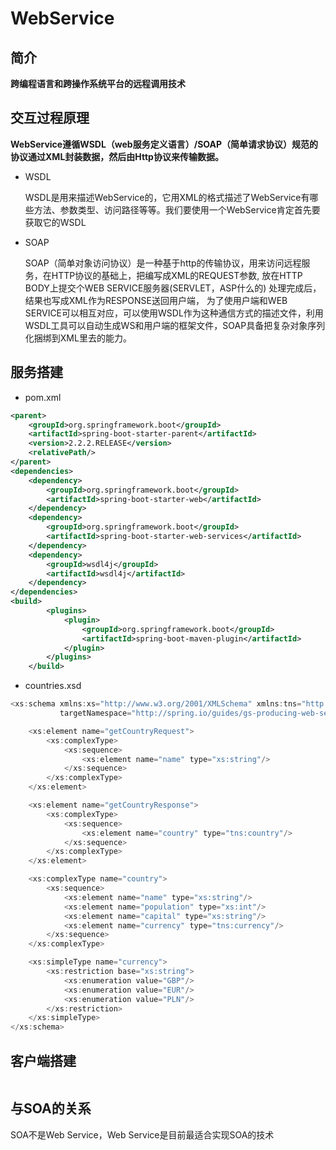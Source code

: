 # WebService

## 简介

**跨编程语言和跨操作系统平台的远程调用技术**

## 交互过程原理

**WebService遵循WSDL（web服务定义语言）/SOAP（简单请求协议）规范的协议通过XML封装数据，然后由Http协议来传输数据。**

- WSDL

  WSDL是用来描述WebService的，它用XML的格式描述了WebService有哪些方法、参数类型、访问路径等等。我们要使用一个WebService肯定首先要获取它的WSDL

- SOAP

  SOAP（简单对象访问协议）是一种基于http的传输协议，用来访问远程服务，在HTTP协议的基础上，把编写成XML的REQUEST参数, 放在HTTP BODY上提交个WEB SERVICE服务器(SERVLET，ASP什么的) 处理完成后，结果也写成XML作为RESPONSE送回用户端， 为了使用户端和WEB SERVICE可以相互对应，可以使用WSDL作为这种通信方式的描述文件，利用WSDL工具可以自动生成WS和用户端的框架文件，SOAP具备把复杂对象序列化捆绑到XML里去的能力。

## 服务搭建

- pom.xml

```xml
<parent>
    <groupId>org.springframework.boot</groupId>
    <artifactId>spring-boot-starter-parent</artifactId>
    <version>2.2.2.RELEASE</version>
    <relativePath/> 
</parent>
<dependencies>
    <dependency>
        <groupId>org.springframework.boot</groupId>
        <artifactId>spring-boot-starter-web</artifactId>
    </dependency>
    <dependency>
        <groupId>org.springframework.boot</groupId>
        <artifactId>spring-boot-starter-web-services</artifactId>
    </dependency>
    <dependency>
        <groupId>wsdl4j</groupId>
        <artifactId>wsdl4j</artifactId>
    </dependency>
</dependencies>
<build>
		<plugins>
			<plugin>
				<groupId>org.springframework.boot</groupId>
				<artifactId>spring-boot-maven-plugin</artifactId>
			</plugin>
		</plugins>
	</build>
```



- countries.xsd

```java
<xs:schema xmlns:xs="http://www.w3.org/2001/XMLSchema" xmlns:tns="http://spring.io/guides/gs-producing-web-service"
           targetNamespace="http://spring.io/guides/gs-producing-web-service" elementFormDefault="qualified">

    <xs:element name="getCountryRequest">
        <xs:complexType>
            <xs:sequence>
                <xs:element name="name" type="xs:string"/>
            </xs:sequence>
        </xs:complexType>
    </xs:element>

    <xs:element name="getCountryResponse">
        <xs:complexType>
            <xs:sequence>
                <xs:element name="country" type="tns:country"/>
            </xs:sequence>
        </xs:complexType>
    </xs:element>

    <xs:complexType name="country">
        <xs:sequence>
            <xs:element name="name" type="xs:string"/>
            <xs:element name="population" type="xs:int"/>
            <xs:element name="capital" type="xs:string"/>
            <xs:element name="currency" type="tns:currency"/>
        </xs:sequence>
    </xs:complexType>

    <xs:simpleType name="currency">
        <xs:restriction base="xs:string">
            <xs:enumeration value="GBP"/>
            <xs:enumeration value="EUR"/>
            <xs:enumeration value="PLN"/>
        </xs:restriction>
    </xs:simpleType>
</xs:schema>
```



## 客户端搭建

```java

```



## 与SOA的关系

SOA不是Web Service，Web Service是目前最适合实现SOA的技术

[Producing a SOAP web service]: https://spring.io/guides/gs/producing-web-service/
[Consuming a SOAP web service]: https://spring.io/guides/gs/consuming-web-service/

